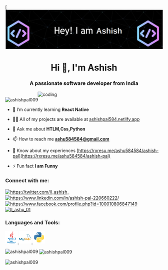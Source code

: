 [![MasterHead](https://github.com/ashishpal009/ashishpal009/blob/main/ashiiii.png)
<h1 align="center">Hi 👋, I'm Ashish</h1>
<h3 align="center">A passionate software developer from India</h3>
<img align="right" alt="coding" width="400" src="https://cdn.dribbble.com/users/1162077/screenshots/3848914/programmer.gif">

<p align="left"> <img src="https://komarev.com/ghpvc/?username=ashishpal009&label=Profile%20views&color=0e75b6&style=flat" alt="ashishpal009" /> </p>



- 🌱 I’m currently learning **React Native**

- 👨‍💻 All of my projects are available at [ashishpal584.netlify.app](ashishpal584.netlify.app)

- 💬 Ask me about **HTLM,Css,Python**

- 📫 How to reach me **ashu584584@gmail.com**

- 📄 Know about my experiences [https://rxresu.me/ashu584584/ashish-pal](https://rxresu.me/ashu584584/ashish-pal)

- ⚡ Fun fact **I am Funny**

<h3 align="left">Connect with me:</h3>
<p align="left">
<a href="https://twitter.com/https://twitter.com/ll_ashish_" target="blank"><img align="center" src="https://raw.githubusercontent.com/rahuldkjain/github-profile-readme-generator/master/src/images/icons/Social/twitter.svg" alt="https://twitter.com/ll_ashish_" height="30" width="40" /></a>
<a href="https://linkedin.com/in/https://www.linkedin.com/in/ashish-pal-220660222/" target="blank"><img align="center" src="https://raw.githubusercontent.com/rahuldkjain/github-profile-readme-generator/master/src/images/icons/Social/linked-in-alt.svg" alt="https://www.linkedin.com/in/ashish-pal-220660222/" height="30" width="40" /></a>
<a href="https://fb.com/https://www.facebook.com/profile.php?id=100010806847149" target="blank"><img align="center" src="https://raw.githubusercontent.com/rahuldkjain/github-profile-readme-generator/master/src/images/icons/Social/facebook.svg" alt="https://www.facebook.com/profile.php?id=100010806847149" height="30" width="40" /></a>
<a href="https://instagram.com/ll_ashu_01" target="blank"><img align="center" src="https://raw.githubusercontent.com/rahuldkjain/github-profile-readme-generator/master/src/images/icons/Social/instagram.svg" alt="ll_ashu_01" height="30" width="40" /></a>
</p>

<h3 align="left">Languages and Tools:</h3>
<p align="left"> <a href="https://www.java.com" target="_blank" rel="noreferrer"> <img src="https://raw.githubusercontent.com/devicons/devicon/master/icons/java/java-original.svg" alt="java" width="40" height="40"/> </a> <a href="https://www.mysql.com/" target="_blank" rel="noreferrer"> <img src="https://raw.githubusercontent.com/devicons/devicon/master/icons/mysql/mysql-original-wordmark.svg" alt="mysql" width="40" height="40"/> </a> <a href="https://www.python.org" target="_blank" rel="noreferrer"> <img src="https://raw.githubusercontent.com/devicons/devicon/master/icons/python/python-original.svg" alt="python" width="40" height="40"/> </a> </p>

<p><img align="left" src="https://github-readme-stats.vercel.app/api/top-langs?username=ashishpal009&show_icons=true&locale=en&layout=compact" alt="ashishpal009" /></p>

<p>&nbsp;<img align="center" src="https://github-readme-stats.vercel.app/api?username=ashishpal009&show_icons=true&locale=en" alt="ashishpal009" /></p>

<p><img align="center" src="https://github-readme-streak-stats.herokuapp.com/?user=ashishpal009&" alt="ashishpal009" /></p>
